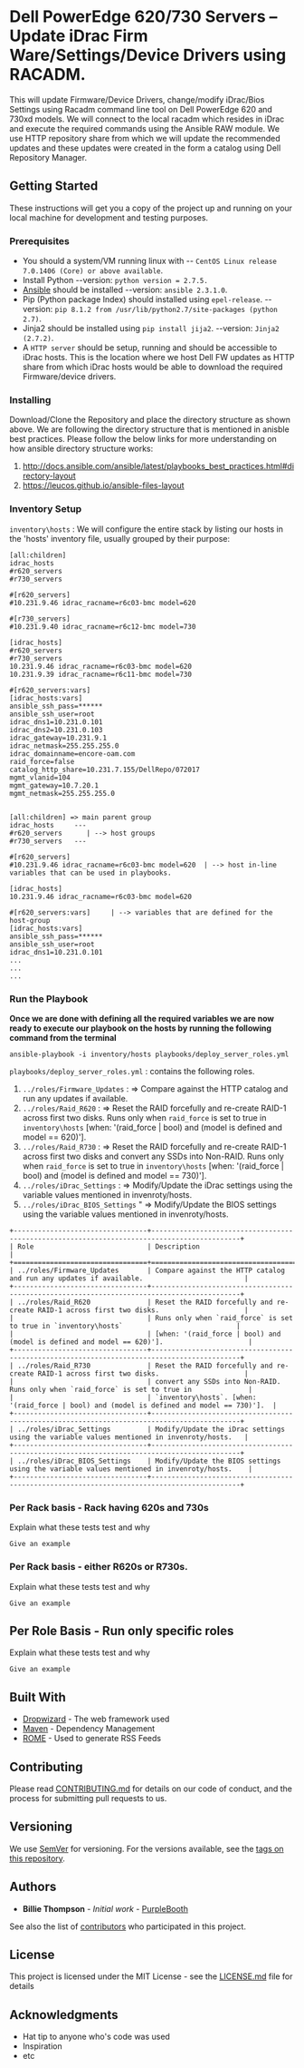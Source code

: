 # Dell PowerEdge 620/730 Servers – Update iDrac Firm Ware/Settings/Device Drivers using RACADM.

This will update Firmware/Device Drivers, change/modify iDrac/Bios Settings using Racadm command line tool on Dell PowerEdge 620 and 730xd models. We will connect to the local racadm which resides in iDrac and execute the required commands using the Ansible RAW module. We use HTTP repository share from which we will update the recommended updates and these updates were created in the form a catalog using Dell Repository Manager.  

## Getting Started

These instructions will get you a copy of the project up and running on your local machine for development and testing purposes. 

### Prerequisites

* You should a system/VM running linux with --  `CentOS Linux release 7.0.1406 (Core) or above available`.
* Install Python --version:  `python version = 2.7.5.`
* [Ansible](http://docs.ansible.com/intro_installation.html) should be installed --version:  `ansible 2.3.1.0`.
* Pip (Python package Index) should installed using `epel-release`. --version: `pip 8.1.2 from /usr/lib/python2.7/site-packages (python 2.7)`.
* Jinja2 should be installed using `pip install jija2`. --version: `Jinja2 (2.7.2)`.
* A `HTTP server` should be setup, running and should be accessible to iDrac hosts. This is the location where we host Dell FW updates as HTTP share from which iDrac hosts would be able to download the required Firmware/device drivers.
 
### Installing
Download/Clone the Repository and place the directory structure as shown above. We are following the directory structure that is mentioned in anisble best practices. Please follow the below links for more understanding on how ansible directory structure works:
1. http://docs.ansible.com/ansible/latest/playbooks_best_practices.html#directory-layout
2. https://leucos.github.io/ansible-files-layout


### Inventory Setup

`inventory\hosts` : We will configure the entire stack by listing our hosts in the 'hosts' inventory file, usually grouped by their purpose:
```
[all:children]
idrac_hosts
#r620_servers
#r730_servers

#[r620_servers]
#10.231.9.46 idrac_racname=r6c03-bmc model=620

#[r730_servers]
#10.231.9.40 idrac_racname=r6c12-bmc model=730

[idrac_hosts]
#r620_servers
#r730_servers
10.231.9.46 idrac_racname=r6c03-bmc model=620
10.231.9.39 idrac_racname=r6c11-bmc model=730

#[r620_servers:vars]
[idrac_hosts:vars]
ansible_ssh_pass=******
ansible_ssh_user=root
idrac_dns1=10.231.0.101
idrac_dns2=10.231.0.103
idrac_gateway=10.231.9.1
idrac_netmask=255.255.255.0
idrac_domainname=encore-oam.com
raid_force=false
catalog_http_share=10.231.7.155/DellRepo/072017
mgmt_vlanid=104
mgmt_gateway=10.7.20.1
mgmt_netmask=255.255.255.0


```

```
[all:children] => main parent group
idrac_hosts     --- 
#r620_servers      | --> host groups
#r730_servers   ---

#[r620_servers]                                               
#10.231.9.46 idrac_racname=r6c03-bmc model=620  | --> host in-line variables that can be used in playbooks.

[idrac_hosts]
10.231.9.46 idrac_racname=r6c03-bmc model=620

#[r620_servers:vars]     | --> variables that are defined for the host-group 
[idrac_hosts:vars]                   
ansible_ssh_pass=******
ansible_ssh_user=root
idrac_dns1=10.231.0.101
...
...
...
```
### Run the Playbook
**Once we are done with defining all the required variables we are now ready to execute our playbook on the hosts by running the following command from the terminal**

```
ansible-playbook -i inventory/hosts playbooks/deploy_server_roles.yml
```
`playbooks/deploy_server_roles.yml` : contains the following roles.
1. `../roles/Firmware_Updates` : => Compare against the HTTP catalog and run any updates if available.
2. `../roles/Raid_R620`        : => Reset the RAID forcefully and re-create RAID-1 across first two disks. Runs only when `raid_force` is set to true in `inventory\hosts` [when: '(raid_force | bool) and (model is defined and model == 620)'].
3. `../roles/Raid_R730`        : => Reset the RAID forcefully and re-create RAID-1 across first two disks and convert any SSDs into Non-RAID. Runs only when `raid_force` is set to true in `inventory\hosts` [when: '(raid_force | bool) and (model is defined and model == 730)'].       
4. `../roles/iDrac_Settings`   : => Modify/Update the iDrac settings using the variable values mentioned in invenroty/hosts.
5. `../roles/iDrac_BIOS_Settings` " => Modify/Update the BIOS settings using the variable values mentioned in invenroty/hosts.
```
+---------------------------------+--------------------------------------------------------------------------------------------+
| Role                            | Description                                                                                |
+=================================+============================================================================================+
| ../roles/Firmware_Updates       | Compare against the HTTP catalog and run any updates if available.                         |
+---------------------------------+--------------------------------------------------------------------------------------------+
| ../roles/Raid_R620              | Reset the RAID forcefully and re-create RAID-1 across first two disks.                     | 
|                                 | Runs only when `raid_force` is set to true in `inventory\hosts`                            |
|                                 | [when: '(raid_force | bool) and (model is defined and model == 620)'].                     |          
+---------------------------------+--------------------------------------------------------------------------------------------+
| ../roles/Raid_R730              | Reset the RAID forcefully and re-create RAID-1 across first two disks.                     |
|                                 | convert any SSDs into Non-RAID. Runs only when `raid_force` is set to true in              |
|                                 | `inventory\hosts`. [when: '(raid_force | bool) and (model is defined and model == 730)'].  | 
+---------------------------------+--------------------------------------------------------------------------------------------+
| ../roles/iDrac_Settings         | Modify/Update the iDrac settings using the variable values mentioned in invenroty/hosts.   |
+---------------------------------+--------------------------------------------------------------------------------------------+
| ../roles/iDrac_BIOS_Settings    | Modify/Update the BIOS settings using the variable values mentioned in invenroty/hosts.    |
+---------------------------------+--------------------------------------------------------------------------------------------+
```

### Per Rack basis - Rack having 620s and 730s

Explain what these tests test and why

```
Give an example
```

### Per Rack basis - either R620s or R730s.

Explain what these tests test and why

```
Give an example
```

## Per Role Basis - Run only specific roles

Explain what these tests test and why

```
Give an example
```

## Built With

* [Dropwizard](http://www.dropwizard.io/1.0.2/docs/) - The web framework used
* [Maven](https://maven.apache.org/) - Dependency Management
* [ROME](https://rometools.github.io/rome/) - Used to generate RSS Feeds

## Contributing

Please read [CONTRIBUTING.md](https://gist.github.com/PurpleBooth/b24679402957c63ec426) for details on our code of conduct, and the process for submitting pull requests to us.

## Versioning

We use [SemVer](http://semver.org/) for versioning. For the versions available, see the [tags on this repository](https://github.com/your/project/tags). 

## Authors

* **Billie Thompson** - *Initial work* - [PurpleBooth](https://github.com/PurpleBooth)

See also the list of [contributors](https://github.com/your/project/contributors) who participated in this project.

## License

This project is licensed under the MIT License - see the [LICENSE.md](LICENSE.md) file for details

## Acknowledgments

* Hat tip to anyone who's code was used
* Inspiration
* etc


